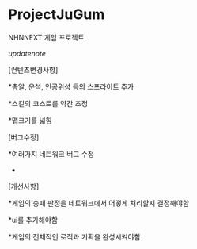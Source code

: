 ProjectJuGum
============

NHNNEXT 게임 프로젝트

*updatenote*

[컨텐츠변경사항]

*총알, 운석, 인공위성 등의 스프라이트 추가

*스킬의 코스트를 약간 조정

*맵크기를 넓힘

[버그수정]

*여러가지 네트워크 버그 수정

*

[개선사항]

*게임의 승패 판정을 네트워크에서 어떻게 처리할지 결정해야함

*ui를 추가해야함

*게임의 전채적인 로직과 기획을 완성시켜야함
